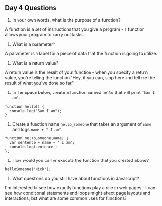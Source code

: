 ## Day 4 Questions

1. In your own words, what is the purpose of a function?

A function is a set of instructions that you give a program - a function allows your program to carry out tasks.

1. What is a parameter?

A parameter is a label for a piece of data that the function is going to utilize.

1. What is a return value?

A return value is the result of your function - when you specify a return value, you're telling the function
"Hey, if you can, stop here and tell me the result of what you've done so far."

1. In the space below, create a function named `hello` that will print `"Sam I am"`.

```
function hello() {
  console.log("Sam I am");
}
```

1. Create a function name `hello_someone` that takes an argument of `name` and logs `name + " I am"`.

```
function helloSomeone(name) {
  var sentence = name + " I am";
  console.log(sentence);
};
```

1. How would you call or execute the function that you created above?

`helloSomeone("Nick");`

1. What questions do you still have about functions in Javascript?

I'm interested to see how exactly functions play a role in web pages - I can see how conditional statements
and loops might affect page layouts and interactions, but what are some common uses for functions?
